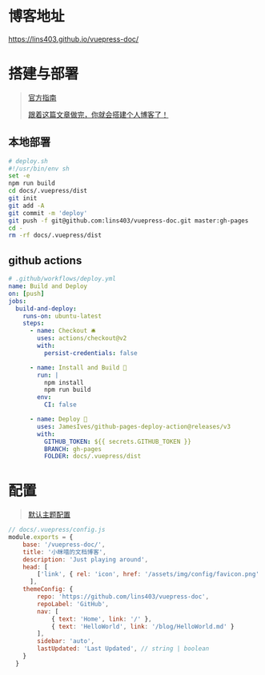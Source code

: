 # 博客地址

<https://lins403.github.io/vuepress-doc/>



# 搭建与部署

>  [官方指南](https://vuepress.vuejs.org/zh/guide/)
>
> [跟着这篇文章做完，你就会搭建个人博客了！](https://www.jianshu.com/p/6e8c608f24c8)

## 本地部署

```sh
# deploy.sh
#!/usr/bin/env sh
set -e
npm run build
cd docs/.vuepress/dist
git init
git add -A
git commit -m 'deploy'
git push -f git@github.com:lins403/vuepress-doc.git master:gh-pages
cd -
rm -rf docs/.vuepress/dist
```

## github actions

```yaml
# .github/workflows/deploy.yml
name: Build and Deploy
on: [push]
jobs:
  build-and-deploy:
    runs-on: ubuntu-latest
    steps:
      - name: Checkout 🛎️
        uses: actions/checkout@v2 
        with:
          persist-credentials: false

      - name: Install and Build 🔧
        run: |
          npm install
          npm run build
        env:
          CI: false

      - name: Deploy 🚀
        uses: JamesIves/github-pages-deploy-action@releases/v3
        with:
          GITHUB_TOKEN: ${{ secrets.GITHUB_TOKEN }}
          BRANCH: gh-pages
          FOLDER: docs/.vuepress/dist
```





# 配置

> [默认主题配置](https://vuepress.vuejs.org/zh/theme/default-theme-config.html#%E9%A6%96%E9%A1%B5)

```js
// docs/.vuepress/config.js
module.exports = {
    base: '/vuepress-doc/',
    title: '小眯嘻的文档博客',
    description: 'Just playing around',
    head: [
        ['link', { rel: 'icon', href: '/assets/img/config/favicon.png' }]
      ],
    themeConfig: {
        repo: 'https://github.com/lins403/vuepress-doc',
        repoLabel: 'GitHub',
        nav: [
            { text: 'Home', link: '/' },
            { text: 'HelloWorld', link: '/blog/HelloWorld.md' }
        ],
        sidebar: 'auto',
        lastUpdated: 'Last Updated', // string | boolean
    }
  }
```

